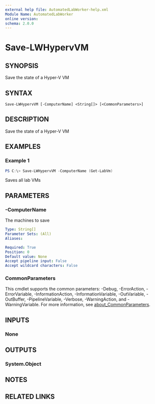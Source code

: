 ```yaml
---
external help file: AutomatedLabWorker-help.xml
Module Name: AutomatedLabWorker
online version:
schema: 2.0.0
---
```


# Save-LWHypervVM

## SYNOPSIS
Save the state of a Hyper-V VM

## SYNTAX

```
Save-LWHypervVM [-ComputerName] <String[]> [<CommonParameters>]
```

## DESCRIPTION
Save the state of a Hyper-V VM

## EXAMPLES

### Example 1
```powershell
PS C:\> Save-LWHypervVM -ComputerName (Get-LabVm)
```

Saves all lab VMs

## PARAMETERS

### -ComputerName
The machines to save

```yaml
Type: String[]
Parameter Sets: (All)
Aliases:

Required: True
Position: 0
Default value: None
Accept pipeline input: False
Accept wildcard characters: False
```

### CommonParameters
This cmdlet supports the common parameters: -Debug, -ErrorAction, -ErrorVariable, -InformationAction, -InformationVariable, -OutVariable, -OutBuffer, -PipelineVariable, -Verbose, -WarningAction, and -WarningVariable. For more information, see [about_CommonParameters](http://go.microsoft.com/fwlink/?LinkID=113216).

## INPUTS

### None

## OUTPUTS

### System.Object
## NOTES

## RELATED LINKS
